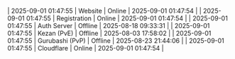 | 2025-09-01 01:47:55 | Website | Online | 2025-09-01 01:47:54 |
| 2025-09-01 01:47:55 | Registration | Online | 2025-09-01 01:47:54 |
| 2025-09-01 01:47:55 | Auth Server | Offline | 2025-08-18 09:33:31 |
| 2025-09-01 01:47:55 | Kezan (PvE) | Offline | 2025-08-03 17:58:02 |
| 2025-09-01 01:47:55 | Gurubashi (PvP) | Offline | 2025-08-23 21:44:06 |
| 2025-09-01 01:47:55 | Cloudflare | Online | 2025-09-01 01:47:54 |

